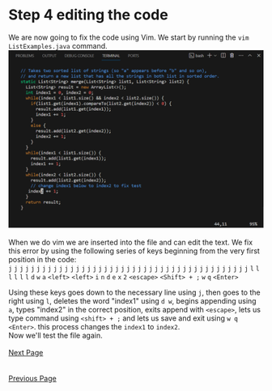 # Step 4 editing the code

We are now going to fix the code using Vim. We start by running the `vim ListExamples.java` command.
![](lab4_4thPg.png)  
\
When we do vim we are inserted into the file and can edit the text. We fix this error by using the following series of keys beginning from the very first position in the code:  
`j` `j` `j` `j` `j` `j` `j` `j` `j` `j` `j` `j` `j` `j` `j` `j` `j` `j` `j` `j` `j` `j` `j` `j` `j` `j` `j` `j` `j` `j` `j` `j` `j` `j` `j` `j` `j` `j` `j` `j` `j` `j` `j` `l` `l` `l` `l` `l` `l` `d` `w` `a` `<left>` `<left>` `i` `n` `d` `e` `x` `2` `<escape>` `<Shift> + ;` `w` `q` `<Enter>`  
  
Using these keys goes down to the necessary line using `j`, then goes to the right using `l`, deletes the word "index1" using `d w`, begins appending using `a`, types "index2" in the correct position, exits append with `<escape>`, lets us type command using `<shift> + ;` and lets us save and exit using `w q <Enter>`. this process changes the `index1` to `index2`.  
Now we'll test the file again.  
\
[Next Page](lab4_5thPG.md)  
\
\
[Previous Page](lab4_3rdPG.md)
